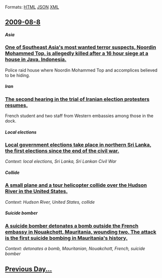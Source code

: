 
Formats: [HTML](2009/08/8/index.html)  [JSON](2009/08/8/index.json)  [XML](2009/08/8/index.xml)  

## [2009-08-8](/news/2009/08/8/index.md)

##### Asia
### [ One of Southeast Asia's most wanted terror suspects, Noordin Mohammed Top, is allegedly killed after a 16 hour siege at a house in Java, Indonesia. ](/news/2009/08/8/one-of-southeast-asia-s-most-wanted-terror-suspects-noordin-mohammed-top-is-allegedly-killed-after-a-16-hour-siege-at-a-house-in-java-in.md)
Police raid house where Noordin Mohammed Top and accomplices believed to be hiding.

##### Iran
### [ The second hearing in the trial of Iranian election protesters resumes. ](/news/2009/08/8/the-second-hearing-in-the-trial-of-iranian-election-protesters-resumes.md)
French student and two staff from Western embassies among those in the dock.

##### Local elections
### [ Local government elections take place in northern Sri Lanka, the first elections since the end of the civil war. ](/news/2009/08/8/local-government-elections-take-place-in-northern-sri-lanka-the-first-elections-since-the-end-of-the-civil-war.md)
_Context: local elections, Sri Lanka, Sri Lankan Civil War_

##### Collide
### [ A small plane and a tour helicopter collide over the Hudson River in the United States. ](/news/2009/08/8/a-small-plane-and-a-tour-helicopter-collide-over-the-hudson-river-in-the-united-states.md)
_Context: Hudson River, United States, collide_

##### Suicide bomber
### [ A suicide bomber detonates a bomb outside the French embassy in Nouakchott, Mauritania, wounding two. The attack is the first suicide bombing in Mauritania's history.](/news/2009/08/8/a-suicide-bomber-detonates-a-bomb-outside-the-french-embassy-in-nouakchott-mauritania-wounding-two-the-attack-is-the-first-suicide-bombi.md)
_Context: detonates a bomb, Mauritanian, Nouakchott, French, suicide bomber_

## [Previous Day...](/news/2009/08/7/index.md)

